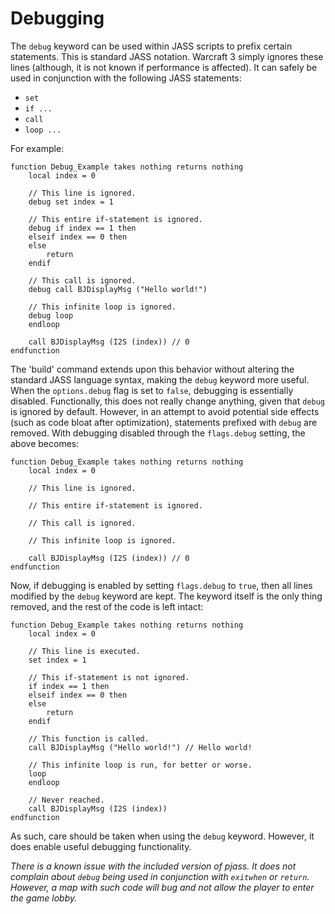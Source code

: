 # Debugging

The `debug` keyword can be used within JASS scripts to prefix certain
statements. This is standard JASS notation. Warcraft 3 simply ignores these
lines (although, it is not known if performance is affected). It can safely be
used in conjunction with the following JASS statements:

- `set`
- `if ...`
- `call`
- `loop ...`

For example:

```
function Debug_Example takes nothing returns nothing
    local index = 0

    // This line is ignored.
    debug set index = 1

    // This entire if-statement is ignored.
    debug if index == 1 then
    elseif index == 0 then
    else
        return
    endif

    // This call is ignored.
    debug call BJDisplayMsg ("Hello world!")

    // This infinite loop is ignored.
    debug loop
    endloop

    call BJDisplayMsg (I2S (index)) // 0
endfunction
```

The 'build' command extends upon this behavior without altering the standard
JASS language syntax, making the `debug` keyword more useful. When the
`options.debug` flag is set to `false`, debugging is essentially disabled.
Functionally, this does not really change anything, given that `debug` is
ignored by default. However, in an attempt to avoid potential side effects
(such as code bloat after optimization), statements prefixed with `debug` are
removed. With debugging disabled through the `flags.debug` setting, the above
becomes:

```
function Debug_Example takes nothing returns nothing
    local index = 0

    // This line is ignored.

    // This entire if-statement is ignored.

    // This call is ignored.

    // This infinite loop is ignored.

    call BJDisplayMsg (I2S (index)) // 0
endfunction
```

Now, if debugging is enabled by setting `flags.debug` to `true`, then all
lines modified by the `debug` keyword are kept. The keyword itself is the only
thing removed, and the rest of the code is left intact:

```
function Debug_Example takes nothing returns nothing
    local index = 0

    // This line is executed.
    set index = 1

    // This if-statement is not ignored.
    if index == 1 then
    elseif index == 0 then
    else
        return
    endif

    // This function is called.
    call BJDisplayMsg ("Hello world!") // Hello world!

    // This infinite loop is run, for better or worse.
    loop
    endloop

    // Never reached.
    call BJDisplayMsg (I2S (index))
endfunction
```

As such, care should be taken when using the `debug` keyword. However, it does
enable useful debugging functionality.

_There is a known issue with the included version of pjass. It does not
complain about `debug` being used in conjunction with `exitwhen` or `return`.
However, a map with such code will bug and not allow the player to enter the
game lobby._
